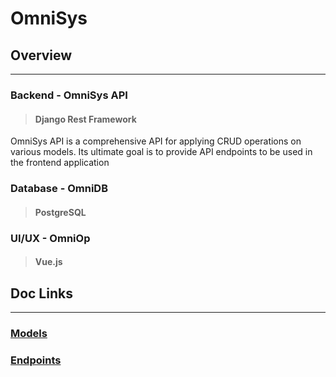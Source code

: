 # OmniSys


## Overview 
***
### Backend - OmniSys API
>#### Django Rest Framework

OmniSys API is a comprehensive API for applying CRUD operations on various models. 
Its ultimate goal is to provide API endpoints to be used in the frontend application

### Database - OmniDB
> #### PostgreSQL


### UI/UX - OmniOp 
>#### Vue.js


## Doc Links

----
### [Models](/app/docs/backend/Models.md) 
### [Endpoints](/app/docs/backend/Endpoints.md)
